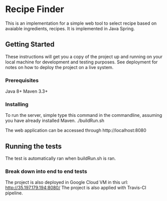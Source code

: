 # Recipe Finder

This is an implementation for a simple web tool to select recipe based on avaiable ingredients, recipes. It is implemented in Java Spring. 

## Getting Started

These instructions will get you a copy of the project up and running on your local machine for development and testing purposes. See deployment for notes on how to deploy the project on a live system.

### Prerequisites

Java 8+
Maven 3.3+

### Installing

To run the server, simple type this command in the commandline, assuming you have already installed Maven.
./buildRun.sh

The web application can be accessed through http://localhost:8080

## Running the tests

The test is automatically ran when buildRun.sh is ran.

### Break down into end to end tests

The project is also deployed in Google Cloud VM in this url: http://35.197.179.194:8080/ 
The project is also applied with Travis-CI pipeline. 